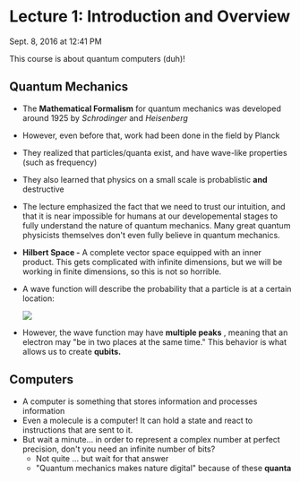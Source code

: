 # Lecture 1: Introduction and Overview

Sept. 8, 2016 at 12:41 PM

This course is about quantum computers (duh)!

## Quantum Mechanics

- The **Mathematical Formalism** for quantum mechanics was developed around 1925 by _Schrodinger_ and _Heisenberg_ 
- However, even before that, work had been done in the field by Planck
- They realized that particles/quanta exist, and have wave-like properties (such as frequency)
- They also learned that physics on a small scale is probablistic **and** destructive
- The lecture emphasized the fact that we need to trust our intuition, and that it is near impossible for humans at our developemental stages to fully understand the nature of quantum mechanics. Many great quantum physicists themselves don't even fully believe in quantum mechanics.
-  **Hilbert Space -** A complete vector space equipped with an inner product. This gets complicated with infinite dimensions, but we will be working in finite dimensions, so this is not so horrible.
- A wave function will describe the probability that a particle is at a certain location:

	![](http://abyss.uoregon.edu/~js/images/wave_function.gif)

- However, the wave function may have **multiple peaks** , meaning that an electron may "be in two places at the same time." This behavior is what allows us to create **qubits.** 

## Computers

- A computer is something that stores information and processes information
- Even a molecule is a computer! It can hold a state and react to instructions that are sent to it.
- But wait a minute... in order to represent a complex number at perfect precision, don't you need an infinite number of bits?
	- Not quite ... but wait for that answer
	- "Quantum mechanics makes nature digital" because of these **quanta**